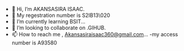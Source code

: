 - 👋 Hi, I’m AKANSASIRA ISAAC.
- 👀 My regestration number is S2IB13\020
- 🌱 I’m currently learning BSIT...
- 💞️ I’m looking to collaborate on .GIHUB.
- 📫 How to reach me , Akansasiraisaac360@gmail.com...
-my access number is A93580
<!---
A93580/A93580 is a ✨ special ✨ repository because its `README.md` (this file) appears on your GitHub profile.
You can click the Preview link to take a look at your changes.
--->
